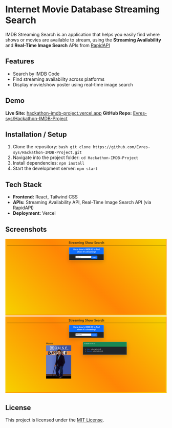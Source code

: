 # Internet Movie Database Streaming Search

IMDB Streaming Search is an application that helps you easily find where shows or movies are available to stream, using the **Streaming Availability** and **Real-Time Image Search** APIs from [RapidAPI](https://rapidapi.com)

## Features
- Search by IMDB Code
- Find streaming availability across platforms
- Display movie/show poster using real-time image search

## Demo
**Live Site:** [hackathon-imdb-project.vercel.app](https://hackathon-imdb-project.vercel.app/)
**GitHub Repo:** [Evres-sys/Hackathon-IMDB-Project](https://github.com/Evres-sys/Hackathon-IMDB-Project)

## Installation / Setup
1. Clone the repository:
    ```bash git clone https://github.com/Evres-sys/Hackathon-IMDB-Project.git```
2. Navigate into the project folder:
    ```cd Hackathon-IMDB-Project```
3. Install dependencies:
    ```npm install```
4. Start the development server:
    ```npm start```

## Tech Stack
- **Frontend:** React, Tailwind CSS
- **APIs:** Streaming Availability API, Real-Time Image Search API (via RapidAPI)
- **Deployment:** Vercel

## Screenshots
![Home Page](./screenshots/HomePage.png)
![Search Example](./screenshots/SearchExample.png)

## License
This project is licensed under the [MIT License](./LICENSE).

